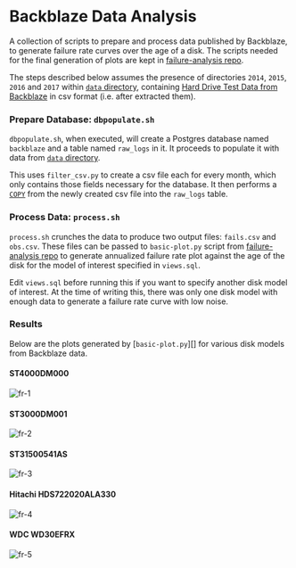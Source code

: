 # Backblaze Data Analysis

A collection of scripts to prepare and process data published by Backblaze, to
generate failure rate curves over the age of a disk. The scripts needed for the
final generation of plots are kept in [failure-analysis repo][].

The steps described below assumes the presence of directories `2014`, `2015`,
`2016` and `2017` within [`data` directory][], containing [Hard Drive Test Data
from Backblaze][backblaze] in csv format (i.e. after extracted them).

[failure-analysis repo]: https://gitlab.com/johncf/failure-analysis
[`data` directory]: ./data
[backblaze]: https://www.backblaze.com/b2/hard-drive-test-data.html

### Prepare Database: `dbpopulate.sh`

`dbpopulate.sh`, when executed, will create a Postgres database named
`backblaze` and a table named `raw_logs` in it. It proceeds to populate it with
data from [`data` directory][].

This uses `filter_csv.py` to create a csv file each for every month, which only
contains those fields necessary for the database. It then performs a [`COPY`][]
from the newly created csv file into the `raw_logs` table.

[`COPY`]: https://www.postgresql.org/docs/current/static/sql-copy.html

### Process Data: `process.sh`

`process.sh` crunches the data to produce two output files: `fails.csv` and
`obs.csv`. These files can be passed to `basic-plot.py` script from
[failure-analysis repo][failure-analysis] to generate annualized failure rate plot
against the age of the disk for the model of interest specified in `views.sql`.

Edit `views.sql` before running this if you want to specify another disk model
of interest. At the time of writing this, there was only one disk model with
enough data to generate a failure rate curve with low noise.

[failure-analysis]: https://gitlab.com/johncf/failure-analysis

### Results

Below are the plots generated by [`basic-plot.py`][] for various disk models
from Backblaze data.

#### ST4000DM000

![fr-1](https://i.imgur.com/VRJQG8q.png)

#### ST3000DM001

![fr-2](https://i.imgur.com/Y4kzn5Y.png)

#### ST31500541AS

![fr-3](https://i.imgur.com/LPIvrzG.png)

#### Hitachi HDS722020ALA330

![fr-4](https://i.imgur.com/krPjb8B.png)

#### WDC WD30EFRX

![fr-5](https://i.imgur.com/fsYYpLv.png)

